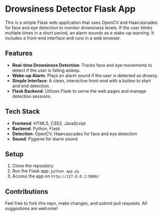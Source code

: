 # Drowsiness Detector Flask App

This is a simple Flask web application that uses OpenCV and Haarcascades for face and eye detection to monitor drowsiness levels. If the user blinks multiple times in a short period, an alarm sounds as a wake-up warning. It includes a front-end interface and runs in a web browser.

## Features
- **Real-time Drowsiness Detection**: Tracks face and eye movements to detect if the user is falling asleep.
- **Wake-up Alarm**: Plays an alarm sound if the user is detected as drowsy.
- **Simple Interface**: A clean, interactive front-end with a button to start and end detection.
- **Flask Backend**: Utilizes Flask to serve the web pages and manage detection sessions.

## Tech Stack
- **Frontend**: HTML5, CSS3, JavaScript
- **Backend**: Python, Flask
- **Detection**: OpenCV, Haarcascades for face and eye detection
- **Sound**: Pygame for alarm sound

## Setup
1. Clone the repository
2. Run the Flask app: `python app.py`
3. Access the app on `http://127.0.0.1:5000/`

## Contributions
Feel free to fork this repo, make changes, and submit pull requests. All suggestions are welcome!
